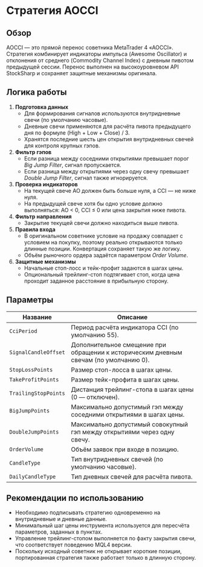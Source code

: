 # Стратегия AOCCI

## Обзор
AOCCI — это прямой перенос советника MetaTrader 4 «AOCCI». Стратегия комбинирует индикаторы импульса (Awesome Oscillator) и отклонения от среднего (Commodity Channel Index) с дневным пивотом предыдущей сессии. Перенос выполнен на высокоуровневом API StockSharp и сохраняет защитные механизмы оригинала.

## Логика работы
1. **Подготовка данных**
   - Для формирования сигналов используются внутридневные свечи (по умолчанию часовые).
   - Дневные свечи применяются для расчёта пивота предыдущего дня по формуле (High + Low + Close) / 3.
   - Хранятся последние шесть цен открытия внутридневных свечей для контроля крупных гэпов.
2. **Фильтр гэпов**
   - Если разница между соседними открытиями превышает порог *Big Jump Filter*, сигнал пропускается.
   - Если разница между открытиями через одну свечу превышает *Double Jump Filter*, сигнал также игнорируется.
3. **Проверка индикаторов**
   - На текущей свече AO должен быть больше нуля, а CCI — не ниже нуля.
   - На предыдущей свече хотя бы одно условие должно выполняться: AO < 0, CCI ≤ 0 или цена закрытия ниже пивота.
4. **Фильтр направления**
   - Закрытие текущей свечи должно находиться выше пивота.
5. **Правила входа**
   - В оригинальном советнике условие на продажу совпадает с условием на покупку, поэтому реально открываются только длинные позиции. Конвертация сохраняет такую же логику.
   - Объём рыночного ордера задаётся параметром *Order Volume*.
6. **Защитные механизмы**
   - Начальные стоп-лосс и тейк-профит задаются в шагах цены.
   - Опциональный трейлинг-стоп подтягивает стоп, когда цена проходит заданное расстояние в прибыльную сторону.

## Параметры
| Название | Описание |
| --- | --- |
| `CciPeriod` | Период расчёта индикатора CCI (по умолчанию 55). |
| `SignalCandleOffset` | Дополнительное смещение при обращении к историческим дневным свечам (по умолчанию 0). |
| `StopLossPoints` | Размер стоп-лосса в шагах цены. |
| `TakeProfitPoints` | Размер тейк-профита в шагах цены. |
| `TrailingStopPoints` | Дистанция трейлинг-стопа в шагах цены (0 — отключен). |
| `BigJumpPoints` | Максимально допустимый гэп между соседними открытиями в шагах цены. |
| `DoubleJumpPoints` | Максимально допустимый совокупный гэп между открытиями через одну свечу. |
| `OrderVolume` | Объём заявок при входе в позицию. |
| `CandleType` | Тип внутридневных свечей (по умолчанию часовые). |
| `DailyCandleType` | Тип дневных свечей для расчёта пивота. |

## Рекомендации по использованию
- Необходимо подписывать стратегию одновременно на внутридневные и дневные данные.
- Минимальный шаг цены инструмента используется для пересчёта параметров, заданных в пунктах.
- Управление трейлинг-стопом выполняется по факту закрытия свечи, что соответствует поведению MQL4 версии.
- Поскольку исходный советник не открывает короткие позиции, портированная стратегия также работает только в длинную сторону.
